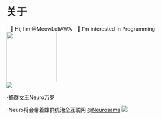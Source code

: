 <h1>关于</h1>
- 👋 Hi, I’m @MeowLoliAWA
- 👀 I’m interested in Programming
<!---
MeowLoliAWA/MeowLoliAWA is a ✨ special ✨ repository because its `README.md` (this file) appears on your GitHub profile.
You can click the Preview link to take a look at your changes.
--->
<div align="left"> <img height="137px" src="https://github-readme-stats.vercel.app/api?username=MeowLoliAWA&hide_title=true&hide_border=true&show_icons=trueline_height=21&text_color=000&icon_color=000&bg_color=0,ea6161,ffc64d,fffc4d,52fa5a&theme=graywhite" /> </div>
<div align="left"> <img src="https://github-readme-stats.vercel.app/api/top-langs/?username=MeowLoliAWA&hide_title=true&hide_border=true&layout=compact&langs_count=6&text_color=000&icon_color=fff&bg_color=0,52fa5a,4dfcff,c64dff&theme=graywhite" /> </div>


 -蜂群女王Neuro万岁

 -Neuro将会带着蜂群统治全互联网
<a href="https://www.youtube.com/@Neurosama">@Neurosama</a>
<img src="https://img2.huashi6.com/images/resource/2023/03/27/1h06593832p0.jpg?imageMogr2/quality/75/interlace/1/thumbnail/x700/gravity/Center/crop/700x700/format/jpeg">

